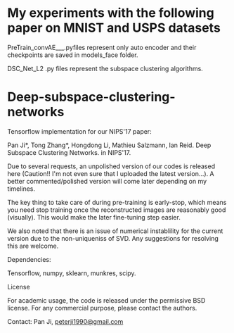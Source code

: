 # My experiments with the following paper on MNIST and USPS datasets
PreTrain_convAE___.pyfiles represent only auto encoder and their checkpoints are saved in models_face folder.


DSC_Net_L2 .py files represent the subspace clustering algorithms. 
# Deep-subspace-clustering-networks

Tensorflow implementation for our NIPS'17 paper:

Pan Ji*, Tong Zhang*, Hongdong Li, Mathieu Salzmann, Ian Reid. Deep Subspace Clustering Networks. in NIPS'17.

Due to several requests, an unpolished version of our codes is released here (Caution!! I'm not even sure that I uploaded the latest version...). A better commented/polished version will come later depending on my timelines.

The key thing to take care of during pre-training is early-stop, which means you need stop training once the reconstructed images are reasonably good (visually). This would make the later fine-tuning step easier.

We also noted that there is an issue of numerical instablility for the current version due to the non-uniqueniss of SVD. Any suggestions for resolving this are welcome. 

Dependencies:

Tensorflow, numpy, sklearn, munkres, scipy.

License

For academic usage, the code is released under the permissive BSD license. For any commercial purpose, please contact the authors.

Contact: Pan Ji, peterji1990@gmail.com
